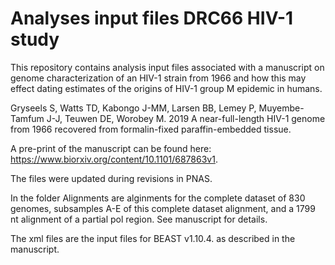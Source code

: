 # Analyses input files DRC66 HIV-1 study

This repository contains analysis input files associated with a manuscript on genome characterization of an HIV-1 strain from 1966 and how this may effect dating estimates of the origins of HIV-1 group M epidemic in humans.

Gryseels S, Watts TD, Kabongo J-MM, Larsen BB, Lemey P, Muyembe-Tamfum J-J, Teuwen DE, Worobey M. 2019 A near-full-length HIV-1 genome from 1966 recovered from formalin-fixed paraffin-embedded tissue. 

A pre-print of the manuscript can be found here: https://www.biorxiv.org/content/10.1101/687863v1.

The files were updated during revisions in PNAS.

In the folder Alignments are alginments for the complete dataset of 830 genomes, subsamples A-E of this complete dataset alignment, and a 1799 nt alignment of a partial pol region. See manuscript for details.

The xml files are the input files for BEAST v1.10.4. as described in the manuscript.
